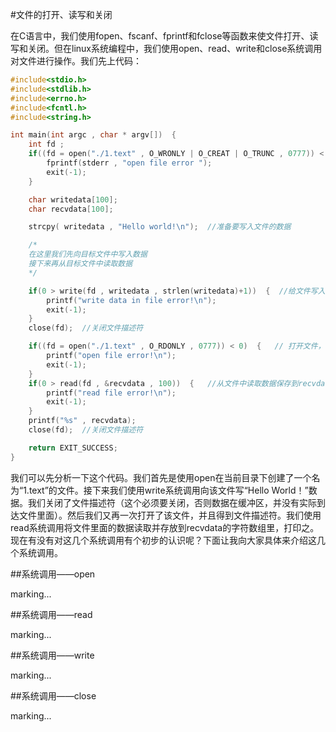 #文件的打开、读写和关闭

在C语言中，我们使用fopen、fscanf、fprintf和fclose等函数来使文件打开、读写和关闭。但在linux系统编程中，我们使用open、read、write和close系统调用对文件进行操作。我们先上代码：

```c
#include<stdio.h>
#include<stdlib.h>
#include<errno.h>
#include<fcntl.h>
#include<string.h>

int main(int argc , char * argv[])  {
    int fd ;
    if((fd = open("./1.text" , O_WRONLY | O_CREAT | O_TRUNC , 0777)) < 0)  {   //打开文件，得到文件描述符
        fprintf(stderr , "open file error ");
        exit(-1);
    }

    char writedata[100];
    char recvdata[100];

    strcpy( writedata , "Hello world!\n");  //准备要写入文件的数据

    /*
    在这里我们先向目标文件中写入数据
    接下来再从目标文件中读取数据
    */

    if(0 > write(fd , writedata , strlen(writedata)+1))  {  //给文件写入数据
        printf("write data in file error!\n");
        exit(-1);
    }
    close(fd);  //关闭文件描述符

    if((fd = open("./1.text" , O_RDONLY , 0777)) < 0)  {   // 打开文件，得到文件描述符
        printf("open file error!\n");
        exit(-1);
    }
    if(0 > read(fd , &recvdata , 100))  {   //从文件中读取数据保存到recvdata里
        printf("read file error!\n");
        exit(-1);
    }
    printf("%s" , recvdata);
    close(fd);  //关闭文件描述符

    return EXIT_SUCCESS;
}
```

我们可以先分析一下这个代码。我们首先是使用open在当前目录下创建了一个名为“1.text”的文件。接下来我们使用write系统调用向该文件写“Hello World！”数据。我们关闭了文件描述符（这个必须要关闭，否则数据在缓冲区，并没有实际到达文件里面）。然后我们又再一次打开了该文件，并且得到文件描述符。我们使用read系统调用将文件里面的数据读取并存放到recvdata的字符数组里，打印之。现在有没有对这几个系统调用有个初步的认识呢？下面让我向大家具体来介绍这几个系统调用。

##系统调用——open

marking...

##系统调用——read

marking...

##系统调用——write

marking...

##系统调用——close

marking...